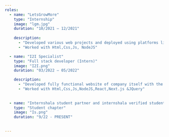 ```yaml
---
roles:
  - name: "LetsGrowMore"
    type: "Internship"
    image: "lgm.jpg"
    duration: "10/2021 – 12/2021"
   
    description:
      - "Developed various web projects and deployed using platforms like vercel,netlify "
      - "Worked with Html,Css,Js, NodeJS"

  - name: "I2I Specialist"
    type: "Full stack developer (Intern)"
    image: "I2I.png"
    duration: "03/2022 – 05/2022"

    description:
      - "Developed fully functional website of company itself with the team"
      - "Worked with Html,Css,Js,NodeJS,React,Next.js &JQuery"
      
      
  - name: "Internshala student partner and internshala verified student"
    type: "Student chapter"
    image: "Is.png"
    duration: "9/22 - PRESENT"
   
   
---
```

